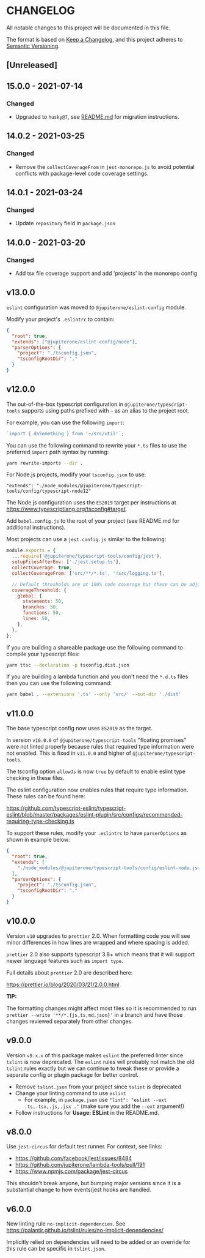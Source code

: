 # CHANGELOG

All notable changes to this project will be documented in this file.

The format is based on [Keep a Changelog](https://keepachangelog.com/en/1.0.0/),
and this project adheres to
[Semantic Versioning](https://semver.org/spec/v2.0.0.html).

## [Unreleased]

## 15.0.0 - 2021-07-14

### Changed

- Upgraded to `husky@7`, see [README.md](./README.md#migrating-from-husky-4-to-husky-7) for
  migration instructions.

## 14.0.2 - 2021-03-25

### Changed

- Remove the `collectCoverageFrom` in `jest-monorepo.js` to avoid potential
  conflicts with package-level code coverage settings.

## 14.0.1 - 2021-03-24

### Changed

- Update `repository` field in `package.json`

## 14.0.0 - 2021-03-20

### Changed

- Add tsx file coverage support and add 'projects' in the monorepo config

## v13.0.0

`eslint` configuration was moved to `@jupiterone/eslint-config` module.

Modify your project's `.eslintrc` to contain:

```json
{
  "root": true,
  "extends": ["@jupiterone/eslint-config/node"],
  "parserOptions": {
    "project": "./tsconfig.json",
    "tsconfigRootDir": "."
  }
}
```

## v12.0.0

The out-of-the-box typescript configuration in `@jupiterone/typescript-tools`
supports using paths prefixed with `~` as an alias to the project root.

For example, you can use the following `import`:

```typescript
`import { doSomething } from '~/src/util'`;
```

You can use the following command to rewrite your `*.ts` files to use the
preferred `import` path syntax by running:

```sh
yarn rewrite-imports --dir .
```

For Node.js projects, modify your `tsconfig.json` to use:

```
"extends": "./node_modules/@jupiterone/typescript-tools/config/typescript-node12"
```

The Node.js configuration uses the `ES2019` target per instructions at
<https://www.typescriptlang.org/tsconfig#target>.

Add `babel.config.js` to the root of your project (see README.md for additional
instructions).

Most projects can use a `jest.config.js` similar to the following:

```javascript
module.exports = {
  ...require('@jupiterone/typescript-tools/config/jest'),
  setupFilesAfterEnv: ['./jest.setup.ts'],
  collectCoverage: true,
  collectCoverageFrom: ['src/**/*.ts', '!src/logging.ts'],

  // Default thresholds are at 100% code coverage but these can be adjusted
  coverageThreshold: {
    global: {
      statements: 50,
      branches: 50,
      functions: 50,
      lines: 50,
    },
  },
};
```

If you are building a shareable package use the following command to compile
your typescript files:

```sh
yarn ttsc --declaration -p tsconfig.dist.json
```

If you are building a lambda function and you don't need the `*.d.ts` files then
you can use the following command:

```sh
yarn babel . --extensions '.ts' --only 'src/' --out-dir './dist'
```

## v11.0.0

The base typescript config now uses `ES2019` as the target.

In version `v10.0.0` of `@jupiterone/typescript-tools` "floating promises" were
not linted properly because rules that required type information were not
enabled. This is fixed in `v11.0.0` and higher of
`@jupiterone/typescript-tools`.

The tsconfig option `allowJs` is now `true` by default to enable eslint type
checking in these files.

The eslint configuration now enables rules that require type information. These
rules can be found here:

<https://github.com/typescript-eslint/typescript-eslint/blob/master/packages/eslint-plugin/src/configs/recommended-requiring-type-checking.ts>

To support these rules, modify your `.eslintrc` to have `parserOptions` as shown
in example below:

```json
{
  "root": true,
  "extends": [
    "./node_modules/@jupiterone/typescript-tools/config/eslint-node.json"
  ],
  "parserOptions": {
    "project": "./tsconfig.json",
    "tsconfigRootDir": "."
  }
}
```

## v10.0.0

Version `v10` upgrades to `prettier` 2.0. When formatting code you will see
minor differences in how lines are wrapped and where spacing is added.

`prettier` 2.0 also supports typescript 3.8+ which means that it will support
newer language features such as `import type`.

Full details about `prettier` 2.0 are described here:

<https://prettier.io/blog/2020/03/21/2.0.0.html>

**TIP:**

The formatting changes might affect most files so it is recommended to run
`prettier --write '**/*.{js,ts,md,json}'` in a branch and have those changes
reviewed separately from other changes.

## v9.0.0

Version `v9.x.x` of this package makes `eslint` the preferred linter since
`tslint` is now deprecated. The `eslint` rules will probably not match the old
`tslint` rules exactly but we can continue to tweak these or provide a separate
config or plugin package for better control.

- Remove `tslint.json` from your project since `tslint` is deprecated
- Change your linting command to use `eslint`
  - For example, in `package.json` use
    `"lint": "eslint --ext .ts,.tsx,.js,.jsx ."` (make sure you add the `--ext`
    argument!)
- Follow instructions for **Usage: ESLint** in the README.md.

## v8.0.0

Use `jest-circus` for default test runner. For context, see links:

- <https://github.com/facebook/jest/issues/8484>
- <https://github.com/jupiterone/lambda-tools/pull/191>
- <https://www.npmjs.com/package/jest-circus>

This shouldn't break anyone, but bumping major versions since it is a
substantial change to how events/jest hooks are handled.

## v6.0.0

New linting rule `no-implicit-dependencies`. See
<https://palantir.github.io/tslint/rules/no-implicit-dependencies/>

Implicitly relied on dependencies will need to be added or an override for this
rule can be specific in `tslint.json`.
